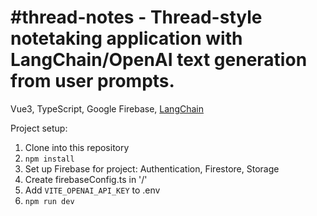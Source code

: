 # \#thread-notes - Thread-style notetaking application with LangChain/OpenAI text generation from user prompts.

Vue3, TypeScript, Google Firebase, [LangChain](https://docs.langchain.com/docs/)

Project setup:

1. Clone into this repository
2. `npm install`
3. Set up Firebase for project: Authentication, Firestore, Storage
4. Create firebaseConfig.ts in '/'
5. Add `VITE_OPENAI_API_KEY` to .env
6. `npm run dev`

